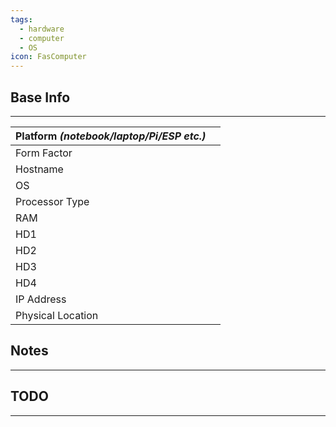 ```yaml
---
tags:
  - hardware
  - computer
  - OS
icon: FasComputer
---
```


## Base Info
---

| Platform _(notebook/laptop/Pi/ESP etc.)_ |     |
| ---------------------------------------- | --- |
| Form Factor                              |     |
| Hostname                                 |     |
| OS                                       |     |
| Processor Type                           |     |
| RAM                                      |     |
| HD1                                      |     |
| HD2                                      |     |
| HD3                                      |     |
| HD4                                      |     |
| IP Address                               |     |
| Physical Location                        |     |

## Notes
---



## TODO
---
